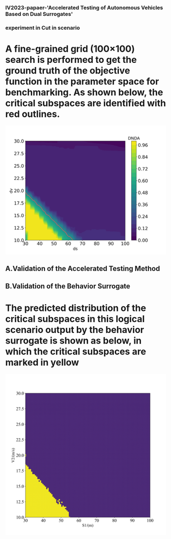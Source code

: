 ### IV2023-papaer-'Accelerated Testing of Autonomous Vehicles Based on Dual Surrogates'

### experiment in Cut in scenario
# A fine-grained grid (100×100) search is performed to get the ground truth of the objective function in the parameter space for benchmarking. As shown below, the critical subspaces are identified with red outlines.
![avatar](groundtruth_two_para.jpeg)

## A.Validation of the Accelerated Testing Method


## B.Validation of the Behavior Surrogate


# The predicted distribution of the critical subspaces in this logical scenario output by the behavior surrogate is shown as below, in which the critical subspaces are marked in yellow
![avatar](pre_two_para.png)


